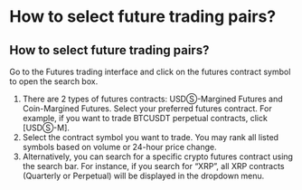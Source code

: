 # How to select future trading pairs?

## **How to select future trading pairs?**

Go to the Futures trading interface and click on the futures contract symbol to open the search box.

1. There are 2 types of futures contracts: USDⓈ-Margined Futures and Coin-Margined Futures. Select your preferred futures contract. For example, if you want to trade BTCUSDT perpetual contracts, click \[USDⓈ-M].
2. Select the contract symbol you want to trade. You may rank all listed symbols based on volume or 24-hour price change.
3. Alternatively, you can search for a specific crypto futures contract using the search bar. For instance, if you search for “XRP”, all XRP contracts (Quarterly or Perpetual) will be displayed in the dropdown menu.
